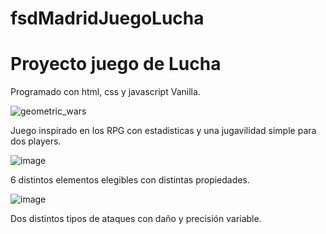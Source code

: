 # fsdMadridJuegoLucha

# Proyecto juego de Lucha

Programado con html, css y javascript Vanilla.


![geometric_wars](https://user-images.githubusercontent.com/75450403/111084415-8a3b9c00-8512-11eb-915b-180558212e1f.PNG)

Juego inspirado en los RPG con estadisticas y una jugavilidad simple para dos players.

![image](https://user-images.githubusercontent.com/75450403/111084500-f1595080-8512-11eb-91b4-8a653fed30c9.png)

6 distintos elementos elegibles con distintas propiedades.

![image](https://user-images.githubusercontent.com/75450403/111084519-14840000-8513-11eb-8d8f-6ee3da4988c6.png)

Dos distintos tipos de ataques con daño y precisión variable.
